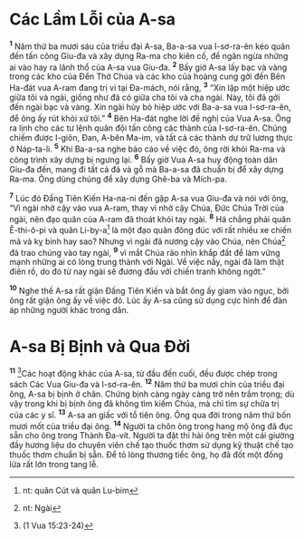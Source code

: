 # Các Lầm Lỗi của A-sa
<sup><b>1</b></sup> Năm thứ ba mươi sáu của triều đại A-sa, Ba-a-sa vua I-sơ-ra-ên kéo quân đến tấn công Giu-đa và xây dựng Ra-ma cho kiên cố, để ngăn ngừa những ai vào hay ra lãnh thổ của A-sa vua Giu-đa. <sup><b>2</b></sup> Bấy giờ A-sa lấy bạc và vàng trong các kho của Ðền Thờ Chúa và các kho của hoàng cung gởi đến Bên Ha-đát vua A-ram đang trị vì tại Ða-mách, nói rằng, <sup><b>3</b></sup> “Xin lập một hiệp ước giữa tôi và ngài, giống như đã có giữa cha tôi và cha ngài. Này, tôi đã gởi đến ngài bạc và vàng. Xin ngài hủy bỏ hiệp ước với Ba-a-sa vua I-sơ-ra-ên, để ông ấy rút khỏi xứ tôi.” <sup><b>4</b></sup> Bên Ha-đát nghe lời đề nghị của Vua A-sa. Ông ra lịnh cho các tư lệnh quân đội tấn công các thành của I-sơ-ra-ên. Chúng chiếm được I-giôn, Ðan, A-bên Ma-im, và tất cả các thành dự trữ lương thực ở Náp-ta-li. <sup><b>5</b></sup> Khi Ba-a-sa nghe báo cáo về việc đó, ông rời khỏi Ra-ma và công trình xây dựng bị ngưng lại. <sup><b>6</b></sup> Bấy giờ Vua A-sa huy động toàn dân Giu-đa đến, mang đi tất cả đá và gỗ mà Ba-a-sa đã chuẩn bị để xây dựng Ra-ma. Ông dùng chúng để xây dựng Ghê-ba và Mích-pa.

<sup><b>7</b></sup> Lúc đó Ðấng Tiên Kiến Ha-na-ni đến gặp A-sa vua Giu-đa và nói với ông, “Vì ngài nhờ cậy vào vua A-ram, thay vì nhờ cậy Chúa, Ðức Chúa Trời của ngài, nên đạo quân của A-ram đã thoát khỏi tay ngài. <sup><b>8</b></sup> Há chẳng phải quân Ê-thi-ô-pi và quân Li-by-a[^1-851f37e7-5de5-4352-b128-42d426f4902a] là một đạo quân đông đúc với rất nhiều xe chiến mã và kỵ binh hay sao? Nhưng vì ngài đã nương cậy vào Chúa, nên Chúa[^2-851f37e7-5de5-4352-b128-42d426f4902a] đã trao chúng vào tay ngài, <sup><b>9</b></sup> vì mắt Chúa rảo nhìn khắp đất để làm vững mạnh những ai có lòng trung thành với Ngài. Về việc nầy, ngài đã làm thật điên rồ, do đó từ nay ngài sẽ đương đầu với chiến tranh không ngớt.”

<sup><b>10</b></sup> Nghe thế A-sa rất giận Ðấng Tiên Kiến và bắt ông ấy giam vào ngục, bởi ông rất giận ông ấy về việc đó. Lúc ấy A-sa cũng sử dụng cực hình để đàn áp những người khác trong dân.

# A-sa Bị Bịnh và Qua Ðời
<sup><b>11</b></sup> [^1@-851f37e7-5de5-4352-b128-42d426f4902a]Các hoạt động khác của A-sa, từ đầu đến cuối, đều được chép trong sách Các Vua Giu-đa và I-sơ-ra-ên. <sup><b>12</b></sup> Năm thứ ba mươi chín của triều đại ông, A-sa bị bịnh ở chân. Chứng bịnh càng ngày càng trở nên trầm trọng; dù vậy trong khi bị bịnh ông đã không tìm kiếm Chúa, mà chỉ tìm sự chữa trị của các y sĩ. <sup><b>13</b></sup> A-sa an giấc với tổ tiên ông. Ông qua đời trong năm thứ bốn mươi mốt của triều đại ông. <sup><b>14</b></sup> Người ta chôn ông trong hang mộ ông đã đục sẵn cho ông trong Thành Ða-vít. Người ta đặt thi hài ông trên một cái giường đầy hương liệu do chuyên viên chế tạo thuốc thơm sử dụng kỹ thuật chế tạo thuốc thơm chuẩn bị sẵn. Ðể tỏ lòng thương tiếc ông, họ đã đốt một đống lửa rất lớn trong tang lễ.

[^1-851f37e7-5de5-4352-b128-42d426f4902a]: nt: quân Cút và quân Lu-bim
[^2-851f37e7-5de5-4352-b128-42d426f4902a]: nt: Ngài
[^1@-851f37e7-5de5-4352-b128-42d426f4902a]: (1 Vua 15:23-24)